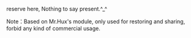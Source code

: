 > 



reserve here, Nothing to say present.^_^









Note：Based on Mr.Hux's module, only used for restoring and sharing, forbid any kind of commercial usage.



